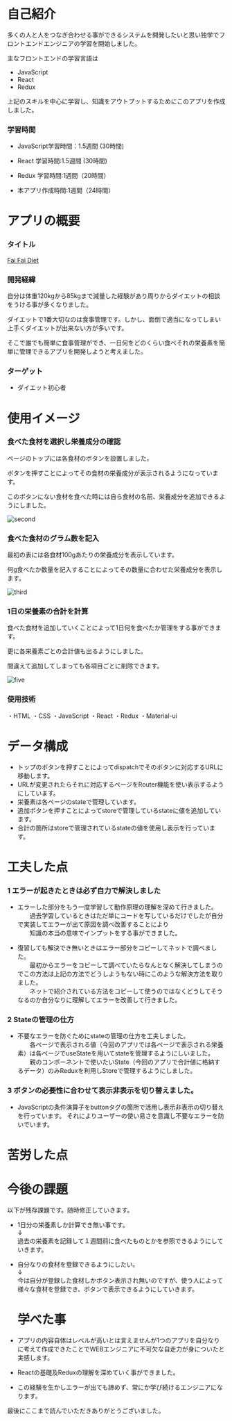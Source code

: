 # 自己紹介
多くの人と人をつなぎ合わせる事ができるシステムを開発したいと思い独学でフロントエンドエンジニアの学習を開始しました。

主なフロントエンドの学習言語は

* JavaScript
* React
* Redux

上記のスキルを中心に学習し、知識をアウトプットするためにこのアプリを作成しました。

### 学習時間

* JavaScript学習時間：1.5週間 (30時間)
* React 学習時間:1.5週間 (30時間)
* Redux 学習時間:1週間（20時間）

* 本アプリ作成時間:1週間（24時間）


# アプリの概要

### タイトル

[Fai Fai Diet](https://fai-fai-di.web.app/)

### 開発経緯

自分は体重120kgから85kgまで減量した経験があり周りからダイエットの相談をうける事が多くなりました。

ダイエットで1番大切なのは食事管理です。しかし、面倒で適当になってしまい上手くダイエットが出来ない方が多いです。

そこで誰でも簡単に食事管理ができ、一日何をどのくらい食べそれの栄養素を簡単に管理できるアプリを開発しようと考えました。

### ターゲット

* ダイエット初心者

# 使用イメージ

### 食べた食材を選択し栄養成分の確認

ページのトップには各食材のボタンを設置しました。

ボタンを押すことによってその食材の栄養成分が表示されるようになっています。

このボタンにない食材を食べた時には自ら食材の名前、栄養成分を追加できるようにしました。

![second](https://user-images.githubusercontent.com/78431096/110656900-ba79f680-8203-11eb-8473-6986bac4bcb1.gif)

### 食べた食材のグラム数を記入

最初の表には各食材100gあたりの栄養成分を表示しています。

何g食べたか数量を記入することによってその数量に合わせた栄養成分を表示します。

![third](https://user-images.githubusercontent.com/78431096/110660429-e6e34200-8206-11eb-84b4-75fae7dc10e6.gif)

### 1日の栄養素の合計を計算

食べた食材を追加していくことによって1日何を食べたか管理をする事ができます。

更に各栄養素ごとの合計値も出るようにしました。

間違えて追加してしまっても各項目ごとに削除できます。

![five](https://user-images.githubusercontent.com/78431096/110662843-3d518000-8209-11eb-8bfa-ade2c013d64b.gif)

### 使用技術

・HTML ・CSS ・JavaScript ・React ・Redux ・Material-ui 

# データ構成

* トップのボタンを押すことによってdispatchでそのボタンに対応するURLに移動します。
* URLが変更されたらそれに対応するページをRouter機能を使い表示するようにしています。
* 栄養素は各ページのstateで管理しています。
* 追加ボタンを押すことによってstoreで管理しているstateに値を追加しています。
* 合計の箇所はstoreで管理されているstateの値を使用し表示を行っています。

# 工夫した点

### 1 エラーが起きたときは必ず自力で解決しました

* エラーした部分をもう一度学習して動作原理の理解を深めて行きました。<br>
　　過去学習しているときはただ単にコードを写しているだけでしたが自分で実装してエラーが出て原因を調べ改善することにより<br>
　　知識の本当の意味でインプットをする事ができました。<br>

* 復習しても解決でき無いときはエラー部分をコピーしてネットで調べました。<br>
　　最初からエラーをコピーして調べていたらなんとなく解決してしまうのでこの方法は上記の方法でどうしようもない時にこのような解決方法を取りました。<br>
　　ネットで紹介されている方法をコピーして使うのではなくどうしてそうなるのか自分なりに理解してエラーを改善して行きました。<br>
  
### 2 Stateの管理の仕方

* 不要なエラーを防ぐためにstateの管理の仕方を工夫しました。<br>
　　各ページで表示される値（今回のアプリでは各ページで表示される栄養素）は各ページでuseStateを用いてstateを管理するようにしいました。<br>
　　親のコンポーネントで使いたいState（今回のアプリで合計値に格納するデータ）のみReduxを利用しStoreで管理するようにしました。<br>

### 3 ボタンの必要性に合わせて表示非表示を切り替えました。

* JavaScriptの条件演算子をbuttonタグの箇所で活用し表示非表示の切り替えを行っています。 
  それによりユーザーの使い易さを意識し不要なエラーを防いでいます。


# 苦労した点
  



# 今後の課題

以下が残存課題です。随時修正していきます。

* 1日分の栄養素しか計算でき無い事です。<br>
  ↓<br>
  過去の栄養素を記録して１週間前に食べたものとかを参照できるようにしていきます。<br>

* 自分なりの食材を登録できるようにしたい。<br>
  ↓ <br>
  今は自分が登録した食材しかボタン表示され無いのですが、使う人によって様々な食材を登録でき、ボタンで表示できるようにしていきます。
  
  # 学べた事
  
* アプリの内容自体はレベルが高いとは言えませんが1つのアプリを自分なりに考えて作成できたことでWEBエンジニアに不可欠な自走力が身についたと実感します。

* Reactの基礎及Reduxの理解を深めていく事ができました。

* この経験を生かしエラーが出ても諦めず、常にか学び続けるエンジニアになります。

最後にここまで読んでいただきありがとうございました。








